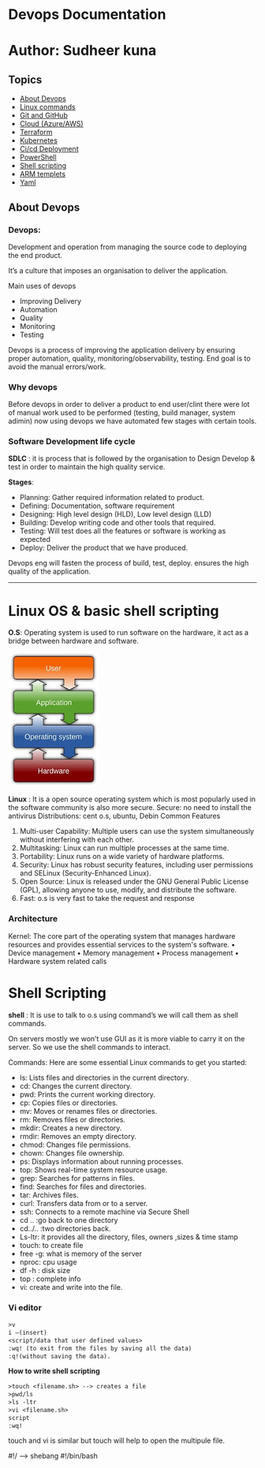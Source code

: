 
# Devops Documentation
# Author: Sudheer kuna

## Topics

- [About Devops](#AboutDevops)
- [Linux commands](#Linuxcommands)
- [Git and GitHub](#GitGitHub)
- [Cloud (Azure/AWS)](#Cloud (Azure/AWS))
- [Terraform](#Terraform)
- [Kubernetes](#kubernetes)
- [Ci/cd Deployment](#Ci/cdDeployment)
- [PowerShell](#PowerShell)
- [Shell scripting](#Shellscripting)
- [ARM templets](#ARMtemplets)
- [Yaml](#Yaml)

##  About Devops


### Devops:
 Development and operation from managing the source code to deploying the end product.

It’s a culture that imposes an organisation to deliver the application.

Main uses of devops
-	Improving Delivery
- Automation
-	Quality
-	Monitoring
-	Testing

Devops is a process of improving the application delivery by ensuring proper automation, quality, monitoring/observability, testing.
End goal is to avoid the manual errors/work.

### Why devops
Before devops in order to deliver a product to end user/clint there were lot of manual work used to be performed (testing, build manager, system adimin) now using devops we have automated few stages with certain tools.

 ### Software Development life cycle
**SDLC** : it is process that is followed by the organisation to Design Develop & test in order to maintain the high quality service.

**Stages**:
- Planning: Gather required information related to product. 
-	Defining: Documentation, software requirement
-	Designing: High level design (HLD), Low level design (LLD)
-	Building: Develop writing code and other tools that required.
-	Testing: Will test does all the features or software is working as expected
-	Deploy: Deliver the product that we have produced.

Devops eng will fasten the process of build, test, deploy. ensures the high quality of the application. 


---



# Linux OS & basic shell scripting

**O.S**: Operating system is used to run software on the hardware, it act as a bridge between hardware and software.

 ![linuxos](<linux os.png>)                                         

**Linux** : It is a open source operating system which is most popularly used in the software community is also more secure.
Secure: no need to install the antivirus
Distributions: cent o.s, ubuntu, Debin
Common Features
1.	Multi-user Capability: Multiple users can use the system simultaneously without interfering with each other.
2.	Multitasking: Linux can run multiple processes at the same time.
3.	Portability: Linux runs on a wide variety of hardware platforms.
4.	Security: Linux has robust security features, including user permissions and SELinux (Security-Enhanced Linux).
5.	Open Source: Linux is released under the GNU General Public License (GPL), allowing anyone to use, modify, and distribute the software.
6.	Fast: o.s is very fast to take the request and response


### Architecture 

            
Kernel: The core part of the operating system that manages hardware resources and provides essential services to the system's software.
•	Device management
•	Memory management
•	Process management
•	Hardware system related calls


# Shell Scripting

**shell** : It is use to talk to o.s using command’s we will call them as shell commands.

On servers mostly we won’t use GUI as it is more viable to carry it on the server. So we use the shell commands to interact.

Commands: 
Here are some essential Linux commands to get you started:
- ls: Lists files and directories in the current directory.
-	cd: Changes the current directory.
-	pwd: Prints the current working directory.
-	cp: Copies files or directories.
-	mv: Moves or renames files or directories.
-	rm: Removes files or directories.
-	mkdir: Creates a new directory.
-	rmdir: Removes an empty directory.
-	chmod: Changes file permissions.
-	chown: Changes file ownership.
-	ps: Displays information about running processes.
-	top: Shows real-time system resource usage.
-	grep: Searches for patterns in files.
-	find: Searches for files and directories.
-	tar: Archives files.
-	curl: Transfers data from or to a server.
-	ssh: Connects to a remote machine via Secure Shell
-	cd .. :go back to one directory
-	cd../.. :two directories back.
-	Ls-ltr: it provides all the directory, files, owners ,sizes & time stamp
-	touch: to create file
-	free -g: what is memory of the server
-	nproc: cpu usage
-	df -h : disk size
-	top : complete info
-	vi: create and write into the file.
### Vi editor
~~~
>v
i –(insert)
<script/data that user defined values>
:wq! (to exit from the files by saving all the data)
:q!(without saving the data).

~~~~


**How to write shell scripting** 

~~~
>touch <filename.sh> --> creates a file
>pwd/ls
>ls -ltr
>vi <filename.sh>
script
:wq!
~~~

touch and vi is similar but touch will help to open the multipule file.

#!/ --> shebang
#!/bin/bash 